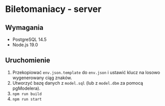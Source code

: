 # Biletomaniacy - server

## Wymagania

* PostgreSQL 14.5
* Node.js 19.0

## Uruchomienie

1. Przekopiować `env.json.template` do `env.json` i ustawić klucz na losowo wygenerowany ciąg znaków.
2. Utworzyć bazę danych z `model.sql` (lub z `model.dbm` za pomocą pgModelera).
2. `npm run build`
2. `npm run start`
